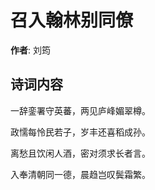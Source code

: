 # 召入翰林别同僚

**作者**: 刘筠

## 诗词内容

一辞銮署守英蕃，两见庐峰媚翠樽。

政懦每怜民若子，岁丰还喜稻成孙。

离愁且饮闲人酒，密对须求长者言。

入奉清朝同一德，晨趋岂叹鬓霜繁。


